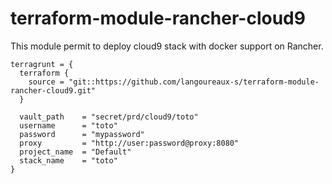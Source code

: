 # terraform-module-rancher-cloud9

This module permit to deploy cloud9 stack with docker support on Rancher.

```
terragrunt = {
  terraform {
    source = "git::https://github.com/langoureaux-s/terraform-module-rancher-cloud9.git"
  }
  
  vault_path    = "secret/prd/cloud9/toto"
  username      = "toto"
  password      = "mypassword"
  proxy         = "http://user:password@proxy:8080"
  project_name  = "Default"
  stack_name    = "toto"
}
```